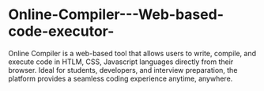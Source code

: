 # Online-Compiler---Web-based-code-executor-
Online Compiler is a web-based tool that allows users to write, compile, and execute code in HTLM, CSS, Javascript languages directly from their browser. Ideal for students, developers, and interview preparation, the platform provides a seamless coding experience anytime, anywhere.

